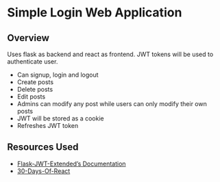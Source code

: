 # Simple Login Web Application

## Overview
Uses flask as backend and react as frontend. JWT tokens will be used to authenticate user.
- Can signup, login and logout
- Create posts
- Delete posts
- Edit posts
- Admins can modify any post while users can only modify their own posts
- JWT will be stored as a cookie
- Refreshes JWT token 

## Resources Used
- [Flask-JWT-Extended’s Documentation](https://flask-jwt-extended.readthedocs.io/en/stable/)
- [30-Days-Of-React](https://github.com/Asabeneh/30-Days-Of-React/blob/master/01_Day_JavaScript_Refresher/01_javascript_refresher.md)
